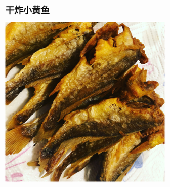 # 干炸小黄鱼

![&#x5E72;&#x70B8;&#x5C0F;&#x9EC4;&#x9C7C;](.gitbook/assets/f5275369-30fd-4965-97f1-49667e438d39.jpg)

